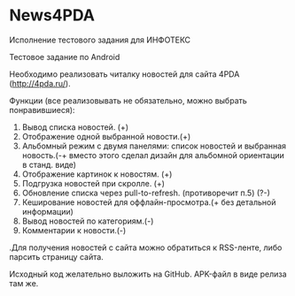 # News4PDA
Исполнение тестового задания для ИНФОТЕКС

Тестовое задание по Android

Необходимо реализовать читалку новостей для сайта 4PDA (http://4pda.ru/).

Функции (все реализовывать не обязательно, можно выбрать понравившиеся):

1. Вывод списка новостей. (+)
2. Отображение одной выбранной новости.(+)
3. Альбомный режим с двумя панелями: список новостей и выбранная новость.(-+ вместо этого сделал дизайн для альбомной ориентации в станд. виде)
4. Отображение картинок к новостям. (+)
5. Подгрузка новостей при скролле. (+)
6. Обновление списка через pull-to-refresh. (противоречит п.5) (?-)
7. Кеширование новостей для оффлайн-просмотра.(+ без детальной информации)
8. Вывод новостей по категориям.(-)
9. Комментарии к новости.(-)

.Для получения новостей с сайта можно обратиться к RSS-ленте, либо парсить страницу сайта.

Исходный код желательно выложить на GitHub. APK-файл в виде релиза там же.
